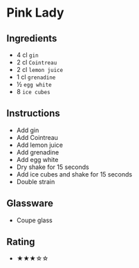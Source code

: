 # Pink Lady

## Ingredients
- 4 cl `gin`
- 2 cl `Cointreau`
- 2 cl `lemon juice`
- 1 cl `grenadine`
- ½ `egg white`
- 8 `ice cubes`

## Instructions
- Add gin
- Add Cointreau
- Add lemon juice
- Add grenadine
- Add egg white
- Dry shake for 15 seconds
- Add ice cubes and shake for 15 seconds
- Double strain

## Glassware
- Coupe glass

## Rating
- ★★★☆☆